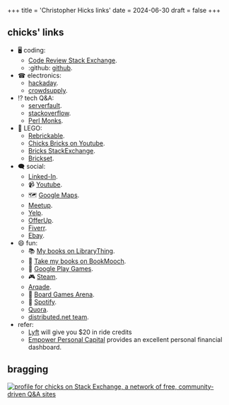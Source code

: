 +++
title = 'Christopher Hicks links'
date = 2024-06-30
draft = false
+++

## chicks' links

* 🖥 coding:
    *   [Code Review Stack Exchange](https://codereview.stackexchange.com/users/89257/chicks).
    * :github: [github](https://github.com/chicks-net).
* ☎ electronics:
    *   [hackaday](https://hackaday.io/chicks).
    *   [crowdsupply](https://www.crowdsupply.com/people/chicks).
* ⁉ tech Q&A:
    *   [serverfault](https://serverfault.com/users/205542/chicks).
    *   [stackoverflow](https://stackoverflow.com/users/2002471/chicks).
    *   [Perl Monks](https://perlmonks.org/index.pl?node_id=160784).
* 🧱 LEGO:
    *   [Rebrickable](https://rebrickable.com/users/chicks/).
    *   [Chicks Bricks on Youtube](https://www.youtube.com/@ChicksBricks123).
    *   [Bricks StackExchange](https://bricks.stackexchange.com/users/6174/chicks).
    *   [Brickset](https://brickset.com/profile/chicks).
* 🗨 social:
    *   [Linked-In](https://www.linkedin.com/in/chicks2fini).
    * 📹 [Youtube](https://www.youtube.com/@ChristopherHicksFINI).
    * 🗺 [Google Maps](https://maps.app.goo.gl/UPrMcz6HMuXncp1k7).
    *   [Meetup](https://www.meetup.com/members/42800462/).
    *   [Yelp](https://chicks-net.yelp.com).
    *   [OfferUp](https://offerup.co/profile/chicks-net).
    *   [Fiverr](https://www.fiverr.com/chicks_net).
    *   [Ebay](https://www.ebay.com/fdbk/feedback_profile/cwhicks).
* 😄 fun:
    * 📚 [My books on LibraryThing](https://www.librarything.com/profile/christopher.hicks).
    * 📘 [Take my books on BookMooch](http://bookmooch.com/bio/chicks).
    * 📱 [Google Play Games](https://games.app.goo.gl/51ctZ7VqN2N6EJJBA).
    * 🎮 [Steam](https://steamcommunity.com/profiles/76561198037662755/).
    *   [Arqade](https://gaming.stackexchange.com/users/100715/chicks).
    * 🎲 [Board Games Arena](https://boardgamearena.com/player?id=89400494).
    * 🎼 [Spotify](https://open.spotify.com/user/chicks_net).
    *   [Quora](https://www.quora.com/profile/Christopher-Hicks-3).
    *   [distributed.net team](https://stats.distributed.net/team/tmsummary.php?project_id=8&team=31403).
*   refer:
    *   [Lyft](https://lyft.com/ie/CHRISTOPHE985315) will give you \$20
        in ride credits
    *   [Empower Personal Capital](https://empowerreferral.link/chicks)
        provides an excellent personal financial dashboard.

## bragging

[![profile for chicks on Stack Exchange, a network of free, community-driven Q&A sites](https://stackexchange.com/users/flair/2276315.png "profile for chicks on Stack Exchange, a network of free, community-driven Q&A sites")](https://stackexchange.com/users/2276315/chicks)
